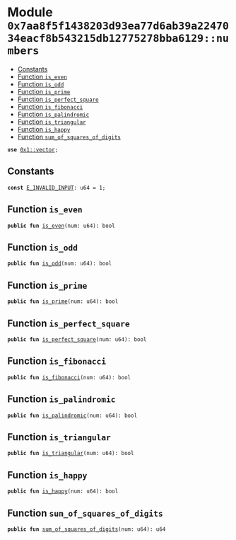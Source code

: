 
<a id="0x7aa8f5f1438203d93ea77d6ab39a2247034eacf8b543215db12775278bba6129_numbers"></a>

# Module `0x7aa8f5f1438203d93ea77d6ab39a2247034eacf8b543215db12775278bba6129::numbers`



-  [Constants](#@Constants_0)
-  [Function `is_even`](#0x7aa8f5f1438203d93ea77d6ab39a2247034eacf8b543215db12775278bba6129_numbers_is_even)
-  [Function `is_odd`](#0x7aa8f5f1438203d93ea77d6ab39a2247034eacf8b543215db12775278bba6129_numbers_is_odd)
-  [Function `is_prime`](#0x7aa8f5f1438203d93ea77d6ab39a2247034eacf8b543215db12775278bba6129_numbers_is_prime)
-  [Function `is_perfect_square`](#0x7aa8f5f1438203d93ea77d6ab39a2247034eacf8b543215db12775278bba6129_numbers_is_perfect_square)
-  [Function `is_fibonacci`](#0x7aa8f5f1438203d93ea77d6ab39a2247034eacf8b543215db12775278bba6129_numbers_is_fibonacci)
-  [Function `is_palindromic`](#0x7aa8f5f1438203d93ea77d6ab39a2247034eacf8b543215db12775278bba6129_numbers_is_palindromic)
-  [Function `is_triangular`](#0x7aa8f5f1438203d93ea77d6ab39a2247034eacf8b543215db12775278bba6129_numbers_is_triangular)
-  [Function `is_happy`](#0x7aa8f5f1438203d93ea77d6ab39a2247034eacf8b543215db12775278bba6129_numbers_is_happy)
-  [Function `sum_of_squares_of_digits`](#0x7aa8f5f1438203d93ea77d6ab39a2247034eacf8b543215db12775278bba6129_numbers_sum_of_squares_of_digits)


<pre><code><b>use</b> <a href="">0x1::vector</a>;
</code></pre>



<a id="@Constants_0"></a>

## Constants


<a id="0x7aa8f5f1438203d93ea77d6ab39a2247034eacf8b543215db12775278bba6129_numbers_E_INVALID_INPUT"></a>



<pre><code><b>const</b> <a href="numbers.md#0x7aa8f5f1438203d93ea77d6ab39a2247034eacf8b543215db12775278bba6129_numbers_E_INVALID_INPUT">E_INVALID_INPUT</a>: u64 = 1;
</code></pre>



<a id="0x7aa8f5f1438203d93ea77d6ab39a2247034eacf8b543215db12775278bba6129_numbers_is_even"></a>

## Function `is_even`



<pre><code><b>public</b> <b>fun</b> <a href="numbers.md#0x7aa8f5f1438203d93ea77d6ab39a2247034eacf8b543215db12775278bba6129_numbers_is_even">is_even</a>(num: u64): bool
</code></pre>



<a id="0x7aa8f5f1438203d93ea77d6ab39a2247034eacf8b543215db12775278bba6129_numbers_is_odd"></a>

## Function `is_odd`



<pre><code><b>public</b> <b>fun</b> <a href="numbers.md#0x7aa8f5f1438203d93ea77d6ab39a2247034eacf8b543215db12775278bba6129_numbers_is_odd">is_odd</a>(num: u64): bool
</code></pre>



<a id="0x7aa8f5f1438203d93ea77d6ab39a2247034eacf8b543215db12775278bba6129_numbers_is_prime"></a>

## Function `is_prime`



<pre><code><b>public</b> <b>fun</b> <a href="numbers.md#0x7aa8f5f1438203d93ea77d6ab39a2247034eacf8b543215db12775278bba6129_numbers_is_prime">is_prime</a>(num: u64): bool
</code></pre>



<a id="0x7aa8f5f1438203d93ea77d6ab39a2247034eacf8b543215db12775278bba6129_numbers_is_perfect_square"></a>

## Function `is_perfect_square`



<pre><code><b>public</b> <b>fun</b> <a href="numbers.md#0x7aa8f5f1438203d93ea77d6ab39a2247034eacf8b543215db12775278bba6129_numbers_is_perfect_square">is_perfect_square</a>(num: u64): bool
</code></pre>



<a id="0x7aa8f5f1438203d93ea77d6ab39a2247034eacf8b543215db12775278bba6129_numbers_is_fibonacci"></a>

## Function `is_fibonacci`



<pre><code><b>public</b> <b>fun</b> <a href="numbers.md#0x7aa8f5f1438203d93ea77d6ab39a2247034eacf8b543215db12775278bba6129_numbers_is_fibonacci">is_fibonacci</a>(num: u64): bool
</code></pre>



<a id="0x7aa8f5f1438203d93ea77d6ab39a2247034eacf8b543215db12775278bba6129_numbers_is_palindromic"></a>

## Function `is_palindromic`



<pre><code><b>public</b> <b>fun</b> <a href="numbers.md#0x7aa8f5f1438203d93ea77d6ab39a2247034eacf8b543215db12775278bba6129_numbers_is_palindromic">is_palindromic</a>(num: u64): bool
</code></pre>



<a id="0x7aa8f5f1438203d93ea77d6ab39a2247034eacf8b543215db12775278bba6129_numbers_is_triangular"></a>

## Function `is_triangular`



<pre><code><b>public</b> <b>fun</b> <a href="numbers.md#0x7aa8f5f1438203d93ea77d6ab39a2247034eacf8b543215db12775278bba6129_numbers_is_triangular">is_triangular</a>(num: u64): bool
</code></pre>



<a id="0x7aa8f5f1438203d93ea77d6ab39a2247034eacf8b543215db12775278bba6129_numbers_is_happy"></a>

## Function `is_happy`



<pre><code><b>public</b> <b>fun</b> <a href="numbers.md#0x7aa8f5f1438203d93ea77d6ab39a2247034eacf8b543215db12775278bba6129_numbers_is_happy">is_happy</a>(num: u64): bool
</code></pre>



<a id="0x7aa8f5f1438203d93ea77d6ab39a2247034eacf8b543215db12775278bba6129_numbers_sum_of_squares_of_digits"></a>

## Function `sum_of_squares_of_digits`



<pre><code><b>public</b> <b>fun</b> <a href="numbers.md#0x7aa8f5f1438203d93ea77d6ab39a2247034eacf8b543215db12775278bba6129_numbers_sum_of_squares_of_digits">sum_of_squares_of_digits</a>(num: u64): u64
</code></pre>
